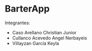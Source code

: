 # BarterApp
Integrantes:
- Caso Arellano Christian Junior
- Cullanco Acevedo Angel Nerbayeis
- Villayzan García Keyla

